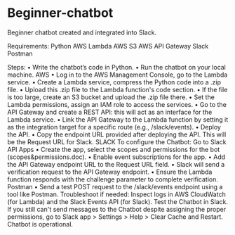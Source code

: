 # Beginner-chatbot
Beginner chatbot created and integrated into Slack.

Requirements:
Python
AWS Lambda
AWS S3
AWS API Gateway
Slack
Postman

Steps:
•	Write the chatbot’s code in Python.
•	Run the chatbot on your local machine.
AWS
•	Log in to the AWS Management Console, go to the Lambda service.
• Create a Lambda service, compress the Python code into a .zip file.
•	Upload this .zip file to the Lambda function's code section.
• If the file is too large, create an S3 bucket and upload the .zip file there.
• Set the Lambda permissions, assign an IAM role to access the services.
• Go to the API Gateway and create a REST API: this will act as an interface for the Lambda service.
• Link the API Gateway to the Lambda function by setting it as the integration target for a specific route (e.g., /slack/events).
• Deploy the API.
•	Copy the endpoint URL provided after deploying the API. This will be the Request URL for Slack.
SLACK
To configure the Chatbot:
Go to Slack API Apps
• Create the app, select the scopes and permissions for the bot (scopes&permissions.doc).
•	Enable event subscriptions for the app.
•	Add the API Gateway endpoint URL to the Request URL field.
•	Slack will send a verification request to the API Gateway endpoint.
•	Ensure the Lambda function responds with the challenge parameter to complete verification.
Postman
•	Send a test POST request to the /slack/events endpoint using a tool like Postman.
Troubleshoot if needed: Inspect logs in AWS CloudWatch (for Lambda) and the Slack Events API (for Slack).
Test the Chatbot in Slack. If you still can't send messages to the Chatbot despite assigning the proper permissions, go to Slack app > Settings > Help > Clear Cache and Restart.
Chatbot is operational.
